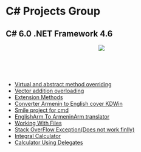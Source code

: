 # C# Projects Group

## C# 6.0 .NET Framework 4.6

<p align="center">
<img src="https://kwork.ru/pics/t3/58/33029-1.jpg">
</p>
<br>
<br>
<br>


* [Virtual and abstract method overriding](https://github.com/VanHakobyan/ProjectsGroup/tree/master/virtual%20override) <br>
* [Vector addition overloading](https://github.com/VanHakobyan/ProjectsGroup/tree/master/Vector) <br>
* [Extension Methods](https://github.com/VanHakobyan/ProjectsGroup/tree/master/Extension) <br>
* [Converter Armenin to English cover KDWin](https://github.com/VanHakobyan/ProjectsGroup/tree/master/ConverterArmEng) <br>
* [Smile project for cmd](https://github.com/VanHakobyan/ProjectsGroup/tree/master/Smile) <br>
* [EnglishArm To ArmeninArm translator ](https://github.com/VanHakobyan/ProjectsGroup/tree/master/EnglishArmToArmeninArm) <br>
* [Working With Files](https://github.com/VanHakobyan/ProjectsGroup/tree/master/WorkWithFiles) <br>
* [Stack OverFlow Exception(Does not work finlly)](https://github.com/VanHakobyan/ProjectsGroup/tree/master/stackOverFlowException) <br>
* [Integral Calculator](https://github.com/VanHakobyan/ProjectsGroup/tree/master/integralCalculate) <br>
* [Calculator Using Delegates](https://github.com/VanHakobyan/ProjectsGroup/tree/master/calculatorUsingDelegates) <br>
